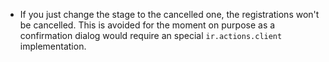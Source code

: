 - If you just change the stage to the cancelled one, the registrations won't be
  cancelled. This is avoided for the moment on purpose as a confirmation dialog would
  require an special `ir.actions.client` implementation.

